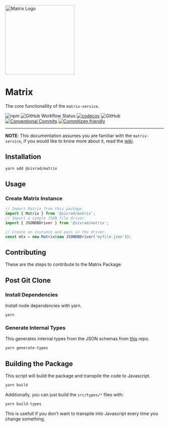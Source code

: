 <img height="220px" src="https://i.imgur.com/UMHxlIV.png" alt="Matrix Logo" />

# Matrix

The core functionallity of the `matrix-service`.

![npm](https://img.shields.io/npm/v/@sivrad/matrix)
![GitHub Workflow Status](https://img.shields.io/github/workflow/status/sivrad/matrix/CI)
[![codecov](https://codecov.io/gh/sivrad/matrix/branch/main/graph/badge.svg?token=UiJ4feXPzs)](https://codecov.io/gh/sivrad/matrix)
![GitHub](https://img.shields.io/github/license/sivrad/matrix)
[![Conventional Commits](https://img.shields.io/badge/Conventional%20Commits-1.0.0-yellow.svg)](https://conventionalcommits.org)
[![Commitizen friendly](https://img.shields.io/badge/commitizen-friendly-brightgreen.svg)](http://commitizen.github.io/cz-cli/)

<hr>

**NOTE**: This documentation assumes you are familiar with the `matrix-service`, if you would like to know more about it, read the [wiki](https://github.com/sivrad/matrix/wiki).

## Installation

```sh
yarn add @sivrad/matrix
```

## Usage

### Create Matrix Instance

```typescript
// Import Matrix from this package.
import { Matrix } from '@sivrad/matrix';
// Import a simple JSON file driver.
import { JSONDBDriver } from '@sivrad/matrix';

// Create an instance and pass in the driver.
const mtx = new Matrix(new JSONDBDriver('myfile.json'));
```

## Contributing

These are the steps to contribute to the Matrix Package.

## Post Git Clone

### Install Dependencies

Install node dependencies with yarn.

```sh
yarn
```

### Generate Internal Types

This generates internal types from the JSON schemas from [this](https://github.com/sivrad/matrix-schema) repo.

```sh
yarn generate-types
```

## Building the Package

This script will build the package and transpile the code to Javascript.

```sh
yarn build
```

Additionally, you can just build the `src/types/*` files with:

```sh
yarn build-types
```

This is usefull if you don't want to transpile into Javascript every time you change something.
